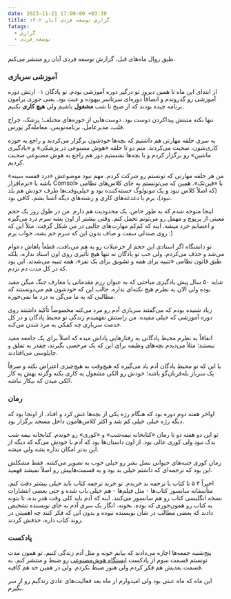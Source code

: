 ```yaml
---
date: 2023-11-21 17:00:00 +03:30
title: گزارش توسعه فردی آبان ۱۴۰۲
fatags:
  - گزارش
  - توسعه_فردی
---
```

طبق روال ماه‌های قبل، گزارش توسعه فردی آبان رو منتشر می‌کنم. 
### آموزشی سربازی
از ابتدای این ماه تا همین دیروز تو درگیر دوره آموزشی بودم. تو پادگان ۰۱ ارتش دوره آموزشی رو گذروندم و انصافاً دوره‌ای سرتاسر بیهوده و عبث بود. یعنی جوری برامون برنامه چیده بودند که از صبح تا شب **مشغول** باشیم ولی **هیچ کاری** نکنیم. 

تنها نکته مثبتش پیداکردن دوست بود. دوست‌هایی از حوزه‌های مختلف؛ پزشک، جراح قلب، مدیرعامل، برنامه‌نویس، معامله‌گر بورس. 

یه سری حلقه مهارتی هم داشتیم که بچه‌ها خودشون برگزار می‌کردند و راجع به حوزه کاری‌شون، صحبت می‌کردند. منم دو تا حلقه «هوش مصنوعی در پزشکی» و «یادگیری ماشین» رو برگزار کردم و با بچه‌ها نشستیم دور هم راجع به هوش مصنوعی صحبت کردیم. 

من هر حلقه مهارتی که تونستم رو شرکت کردم. مهم نبود موضوعش «درد قفسه سینه» باشه یا «نرم‌افزار Comsol» یا «فین‌تک». همین که می‌تونستم به جای کلاس‌های نظامی (که اصلاً کلاس نبود و یک مونولوگ خسته‌کننده بود و خیلی‌وقت‌ها طرف خودش هم بلد نبود)، برم با دغدغه‌های کاری و رشته‌های دیگه‌ آشنا بشم، کافی بود. 

اینجا متوجه شدم که به طور خاص، یک محدودیت هم دارم. من در طول روز یک حجم معینی از پرپوچ و مهمل رو می‌تونم تحمل کنم. وقتی بیشتر از اون بشه سرم درد می‌گیره و اعصابم خرد میشه. اینه که کم‌کم مهارت‌های جالبی در من شکل گرفت. مثلاً این که روی صندلی سفت و صاف بدون این که سرم خم بشه، خواب برم :)

تو دانشگاه اگر استادی این حجم از خزعبلات رو به هم می‌بافت، قطعاً باهاش دعوام می‌شد و حذف می‌کردم. ولی خب تو پادگان نه تنها هیچ تأثیری روی اون استاد نداره، بلکه طبق قانون نظامی «تنبیه برای همه و تشویق برای یک نفر»، همه تنبیه می‌شدند. این بود که در کل مدت دم نزدم. 

شاید ۵۰ سال پیش یادگیری مباحثی که به عنوان رزم مقدماتی یا معارف جنگ میگن مفید بوده ولی الان به نظرم هیچ نکته‌ای نداره. جالب این که خودشون هم می‌دونستند که مطالبی که به ما می‌گن به درد ما نمی‌خوره. 

زیاد شنیده بودم که می‌گفتند سربازی آدم رو مرد می‌کنه مخصوصاً تأکید داشتند روی دوره آموزشی که خیلی مفیده. من راستش نفهمیدم زندگی تو محیط پادگان و در کل خدمت سربازی چه کمکی به مرد شدن می‌کنه. 

اتفاقاً به نظرم محیط پادگانی به رفتارهایی پاداش میده که اصلاً برای یک جامعه مفید نیستند؛ مثلاً می‌دیدم بچه‌های وظیفه برای این که یک مرخصی بگیرند، چقدر به تملق و چاپلوسی می‌افتادند. 

یا این که تو محیط پادگان آدم یاد می‌گیره که هیچ‌وقت به هیچ‌چیزی اعتراض نکنه و صرفاً یک سرباز بله‌قربان‌گو باشه؛ خودش رو الکی مشغول یه کاری بکنه وگرنه بهش یه کار الکی میدن که بیکار نباشه. 
### رمان‌
اواخر هفته دوم دوره بود که هنگام رژه یکی از بچه‌ها غش کرد و افتاد. از اونجا بود که دیگه رژه خیلی‌ خیلی کم شد و اکثر کلاس‌هامون داخل مسجد برگزار بود. 

تو این دو هفته دو تا رمان «کتابخانه نیمه‌شب» و «کوری» رو خوندم. کتابخانه نیمه شب بدک نبود ولی کوری عالی بود. از اون داستان‌ها بود که آدم با خودش می‌گه که دیگه از این بدتر امکان نداره بشه ولی میشه. 

رمان کوری جنبه‌های حیوانی نسل بشر رو خیلی خوب به تصویر می‌کشه. فقط مشکلش این بود که ترجمه‌ای که داشتم خیلی بد بود و یه قسمت‌هاییش رو اصلاً نمیشد فهمید. 

اخیراً ۴ ۵ تا کتاب با ترجمه بد خریدم. تو خرید ترجمه کتاب باید خیلی بیشتر دقت کنم. متأسفانه سانسور کتاب‌ها - مثل فیلم‌ها - هم خیلی باب شده و حتی بعضی انتشارات‌ نسخه انگلیسی کتاب رو هم سانسور می‌کنند. اینه که آدم باید کلی وقت هدر بده، تا بتونه یه کتاب رو همون‌جوری که بوده، بخونه. انگار یک سری آدم به جای نویسنده تشخیص دادند که بعضی مطالب در شأن نویسنده نبوده و بدون این که فکر کنند چه اهمیتی در روند کتاب داره، حذفش کردند. 

### پادکست
پنج‌شنبه جمعه‌ها اجازه می‌دادند که بیایم خونه و مثل آدم زندگی کنیم. تو همون مدت تونستم قسمت سوم از پادکست [ایستگاه هوش‌مصنوعی](https://aprd.ir/podcast/) رو ضبط و منتشر کنم. به قسمت بعدیش هم فکر کردم ولی هنوز ضبط نکردم. ولی در همین حد هم کافیه. 

این ماه که ماه عبثی بود ولی امیدوارم از ماه بعد فعالیت‌های عادی زندگیم رو از سر بگیرم. 

